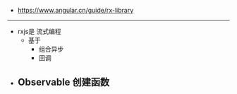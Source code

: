 - https://www.angular.cn/guide/rx-library
---
- rxjs是 流式编程
    - 基于
        - 组合异步
        - 回调
- Observable 创建函数
    -